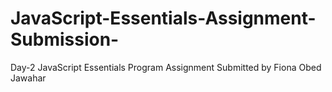 # JavaScript-Essentials-Assignment-Submission-
Day-2 JavaScript Essentials Program Assignment Submitted by Fiona Obed Jawahar
